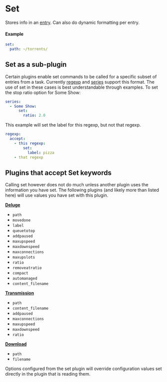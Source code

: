 # Set

Stores info in an [entry](/Entry). Can also do dynamic formatting per entry.

#### Example

```yaml
set:
  path: ~/torrents/
```

## Set as a sub-plugin

Certain plugins enable set commands to be called for a specific subset of entries from a task. Currently [regexp](/Plugins/regexp) and [series](/Plugins/series) support this format. The use of set in these cases is best understandable through examples.
 To set the stop ratio option for Some Show:

```yaml
series:
  - Some Show:
      set:
        ratio: 2.0
```
This example will set the label for this regexp, but not that regexp.

```yaml
regexp:
  accept:
    - this regexp:
        set:
          label: pizza
    - that regexp
```

## Plugins that accept Set keywords

Calling set however does not do much unless another plugin uses the information you have set. The following plugins (and likely more than listed here) will use values you have set with this plugin.

**[Deluge](/Plugins/deluge)**

 * `path`
 * `movedone`
 * `label`
 * `queuetotop`
 * `addpaused`
 * `maxupspeed`
 * `maxdownspeed`
 * `maxconnections`
 * `maxupslots`
 * `ratio`
 * `removeatratio`
 * `compact`
 * `automanaged`
 * `content_filename`

**[Transmission](/Plugins/transmission)**

 * `path`
 * `content_filename`
 * `addpaused`
 * `maxconnections`
 * `maxupspeed`
 * `maxdownspeed`
 * `ratio`

**[Download](/Plugins/download)**

 * `path`
 * `filename`

Options configured from the set plugin will override configuration values set directly in the plugin that is reading them.
